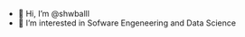 - 👋 Hi, I’m @shwballl
- 👀 I’m interested in Sofware Engeneering and Data Science

<!---
shwballl/shwballl is a ✨ special ✨ repository because its `README.md` (this file) appears on your GitHub profile.
You can click the Preview link to take a look at your changes.
--->
